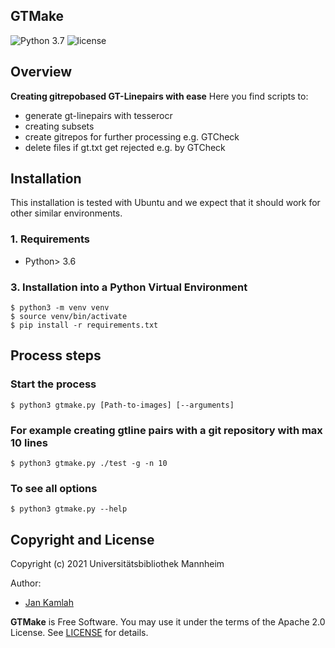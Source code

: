 GTMake
--------
![Python 3.7](https://img.shields.io/badge/python-3.7-yellow.svg)
![license](https://img.shields.io/badge/license-Apache%20License%202.0-blue.svg)

## Overview
**Creating gitrepobased GT-Linepairs with ease**
Here you find scripts to:
- generate gt-linepairs with tesserocr
- creating subsets
- create gitrepos for further processing e.g. GTCheck
- delete files if gt.txt get rejected e.g. by GTCheck 

## Installation

This installation is tested with Ubuntu and we expect that it should
work for other similar environments.

### 1. Requirements
- Python> 3.6

### 3. Installation into a Python Virtual Environment

    $ python3 -m venv venv
    $ source venv/bin/activate
    $ pip install -r requirements.txt

## Process steps

### Start the process

    $ python3 gtmake.py [Path-to-images] [--arguments]

### For example creating gtline pairs with a git repository with max 10 lines

    $ python3 gtmake.py ./test -g -n 10

### To see all options 

    $ python3 gtmake.py --help 

Copyright and License
--------

Copyright (c) 2021 Universitätsbibliothek Mannheim

Author:
 * [Jan Kamlah](https://github.com/jkamlah)

**GTMake** is Free Software. You may use it under the terms of the Apache 2.0 License.
See [LICENSE](./LICENSE) for details.
